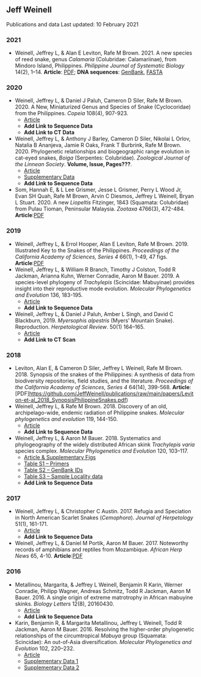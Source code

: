## Jeff Weinell
 Publications and data
 Last updated: 10 February 2021


### 2021
 - Weinell, Jeffrey L, & Alan E Leviton, Rafe M Brown. 2021. A new species of reed snake, genus *Calamaria* (Colubridae: Calamariinae), from Mindoro Island, Philippines. *Philippine Journal of Systematic Biology* 14(2), 1–14. 
**Article**: [PDF](https://github.com/JeffWeinell/publications/raw/main/papers/Weinell-et-al_2021_Calamaria-alcalai.pdf); **DNA sequences**: [GenBank](https://github.com/JeffWeinell/publications/raw/main/data/Weinell-et-al_2021_Calamaria-alcalai_DNA-sequences.gb), [FASTA](https://github.com/JeffWeinell/publications/raw/main/data/Weinell-et-al_2021_Calamaria-alcalai_DNA-sequences.fas)

### 2020
 - Weinell, Jeffrey L, & Daniel J Paluh, Cameron D Siler, Rafe M Brown. 2020. A New, Miniaturized Genus and Species of Snake (Cyclocoridae) from the Philippines. *Copeia* 108(4), 907-923.
   - [Article](https://github.com/JeffWeinell/publications/raw/main/papers/Weinell-et-al_2020_Levitonius.pdf)
   - **Add Link to Sequence Data**
   - **Add Link to CT Data**
 - Weinell, Jeffrey L, & Anthony J Barley, Cameron D Siler, Nikolai L Orlov, Natalia B Ananjeva, Jamie R Oaks, Frank T Burbrink, Rafe M Brown. 2020. Phylogenetic relationships and biogeographic range evolution in cat-eyed snakes, *Boiga* (Serpentes: Colubridae). *Zoological Journal of the Linnean Society*. **Volume, Issue, Pages???**.
   - [Article](https://github.com/JeffWeinell/publications/raw/main/papers/Weinell-et-al-2020_Boiga-Biogeography_ZJLS_Advance-Article.pdf)
   - [Supplementary Data](https://github.com/JeffWeinell/publications/raw/main/data/Weinell_Boiga_ZJLS_zlaa090_SupplementaryData_GENBANK_IDs_CORRECTED.pdf)
   - **Add Link to Sequence Data**
 - Som, Hannah E, & L Lee Grismer, Jesse L Grismer, Perry L Wood Jr, Evan SH Quah, Rafe M Brown, Arvin C Diesmos, Jeffrey L Weinell, Bryan L Stuart. 2020. A new *Liopeltis* Fitzinger, 1843 (Squamata: Colubridae) from Pulau Tioman, Peninsular Malaysia. *Zootaxa* 4766(3), 472-484.
**Article**:[PDF](https://github.com/JeffWeinell/publications/raw/main/papers/Som-et-al_2020_Liopeltis-tiomanica.pdf)

### 2019
 - Weinell, Jeffrey L, & Errol Hooper, Alan E Leviton, Rafe M Brown. 2019. Illustrated Key to the Snakes of the Philippines. *Proceedings of the California Academy of Sciences, Series 4* 66(1), 1-49, 47 figs.
**Article**:[PDF](https://github.com/JeffWeinell/publications/raw/main/papers/Weinell-et-al_2019c_Illustrated-Key-to-Philippine-Snakes_Final-Version_HQ.pdf)
 - Weinell, Jeffrey L, & William R Branch, Timothy J Colston, Todd R Jackman, Arianna Kuhn, Werner Conradie, Aaron M Bauer. 2019. A species-level phylogeny of *Trachylepis* (Scincidae: Mabuyinae) provides insight into their reproductive mode evolution. *Molecular Phylogenetics and Evolution* 136, 183-195.
   - [Article](https://github.com/JeffWeinell/publications/raw/main/papers/Weinell-et-al_2019b_Trachylepis_FinalVersion.pdf)
   - **Add Link to Sequence Data**
 - Weinell, Jeffrey L, & Daniel J Paluh, Amber L Singh, and David C Blackburn, 2019. *Myersophis alpestris* (Myers’ Mountain Snake). Reproduction. *Herpetological Review*. 50(1) 164–165.
   - [Article](https://github.com/JeffWeinell/publications/raw/main/papers/Weinell-et-al_2019a_Myersophis-alpestris_reproduction_HerpReview.pdf)
   - **Add Link to CT Scan**

### 2018
 - Leviton, Alan E, & Cameron D Siler, Jeffrey L Weinell, Rafe M Brown. 2018. Synopsis of the snakes of the Philippines: A synthesis of data from biodiversity repositories, field studies, and the literature. *Proceedings of the California Academy of Sciences, Series 4* 64(14), 399-568.
**Article**:[PDF]https://github.com/JeffWeinell/publications/raw/main/papers/Leviton-et-al_2018_SynopsisPhilippineSnakes.pdf)
 - Weinell, Jeffrey L, & Rafe M Brown. 2018. Discovery of an old, archipelago-wide, endemic radiation of Philippine snakes. *Molecular phylogenetics and evolution* 119, 144-150.
   - [Article](https://github.com/JeffWeinell/publications/raw/main/papers/Weinell-&-Brown_2018_Cyclocorinae.pdf)
   - **Add Link to Sequence Data**
 - Weinell, Jeffrey L, & Aaron M Bauer. 2018. Systematics and phylogeography of the widely distributed African skink *Trachylepis varia* species complex. *Molecular Phylogenetics and Evolution* 120, 103–117.
   - [Article & Supplementary Figs](https://github.com/JeffWeinell/publications/raw/main/papers/Weinell2018_Trachylepis-varia_MPE_Final_WithSupplementary.pdf)
   - [Table S1 – Primers](https://github.com/JeffWeinell/publications/raw/main/data/Weinell2018_Trachylepis-varia_MPE_TableS1_primers.pdf)
   - [Table S2 – GenBank IDs](https://github.com/JeffWeinell/publications/raw/main/data/Weinell2018_Trachylepis-varia_MPE_TableS2_genbank.pdf)
   - [Table S3 – Sample Locality data](https://github.com/JeffWeinell/publications/raw/main/data/Weinell2018_Trachylepis-varia_MPE_TableS3_LocalityData.pdf)
   - **Add Link to Sequence Data**

### 2017
 - Weinell, Jeffrey L, & Christopher C Austin. 2017. Refugia and Speciation in North American Scarlet Snakes (*Cemophora*). *Journal of Herpetology* 51(1), 161-171.
   - [Article](https://github.com/JeffWeinell/publications/raw/main/papers/Weinell-&-Austin_2017_Cemophora.pdf)
   - **Add Link to Sequence Data**
 - Weinell, Jeffrey L, & Daniel M Portik, Aaron M Bauer. 2017. Noteworthy records of amphibians and reptiles from Mozambique. *African Herp News* 65, 4-10.
**Article**:[PDF](https://github.com/JeffWeinell/publications/raw/main/papers/Weinell-et-al_2017_MozambiqueNote.pdf)

### 2016
 - Metallinou, Margarita, & Jeffrey L Weinell, Benjamin R Karin, Werner Conradie, Philipp Wagner, Andreas Schmitz, Todd R Jackman, Aaron M Bauer. 2016. A single origin of extreme matrotrophy in African mabuyine skinks. *Biology Letters* 12(8), 20160430.
   - [Article](https://github.com/JeffWeinell/publications/raw/main/papers/Metallinou-et-al_2016.pdf)
   - **Add Link to Sequence Data**
 - Karin, Benjamin R, & Margarita Metallinou, Jeffrey L Weinell, Todd R Jackman, Aaron M Bauer. 2016. Resolving the higher-order phylogenetic relationships of the circumtropical *Mabuya* group (Squamata: Scincidae): An out-of-Asia diversification. *Molecular Phylogenetics and Evolution* 102, 220–232.
   - [Article](https://github.com/JeffWeinell/publications/raw/main/papers/Karin-et-al_2016_Mabuya-group.pdf)
   - [Supplementary Data 1](https://github.com/JeffWeinell/publications/raw/main/data/Karin-et-al_2016_SupplementaryData1.pdf)
   - [Supplementary Data 2](https://github.com/JeffWeinell/publications/raw/main/data/Karin-et-al_2016_SupplementaryData2.xlsx)




